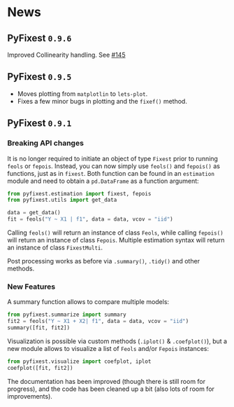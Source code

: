# News

## PyFixest `0.9.6`

Improved Collinearity handling. See [#145](https://github.com/s3alfisc/pyfixest/issues/145)

## PyFixest `0.9.5`


- Moves plotting from `matplotlin` to `lets-plot`.
- Fixes a few minor bugs in plotting and the `fixef()` method.


## PyFixest `0.9.1`

### Breaking API changes

It is no longer required to initiate an object of type `Fixest` prior to running `feols` or `fepois`. Instead,
you can now simply use `feols()` and `fepois()` as functions, just as in `fixest`. Both function can be found in an
`estimation` module and need to obtain a `pd.DataFrame` as a function argument:

```py
from pyfixest.estimation import fixest, fepois
from pyfixest.utils import get_data

data = get_data()
fit = feols("Y ~ X1 | f1", data = data, vcov = "iid")
```

Calling `feols()` will return an instance of class `Feols`, while calling `fepois()` will return an instance of class `Fepois`.
Multiple estimation syntax will return an instance of class `FixestMulti`.

Post processing works as before via `.summary()`, `.tidy()` and other methods.

### New Features

A summary function allows to compare multiple models:

```py
from pyfixest.summarize import summary
fit2 = feols("Y ~ X1 + X2| f1", data = data, vcov = "iid")
summary([fit, fit2])
```

Visualization is possible via custom methods (`.iplot()` & `.coefplot()`), but a new module allows to visualize
  a list of `Feols` and/or `Fepois` instances:

```py
from pyfixest.visualize import coefplot, iplot
coefplot([fit, fit2])
```

The documentation has been improved (though there is still room for progress), and the code has been cleaned up a
bit (also lots of room for improvements).